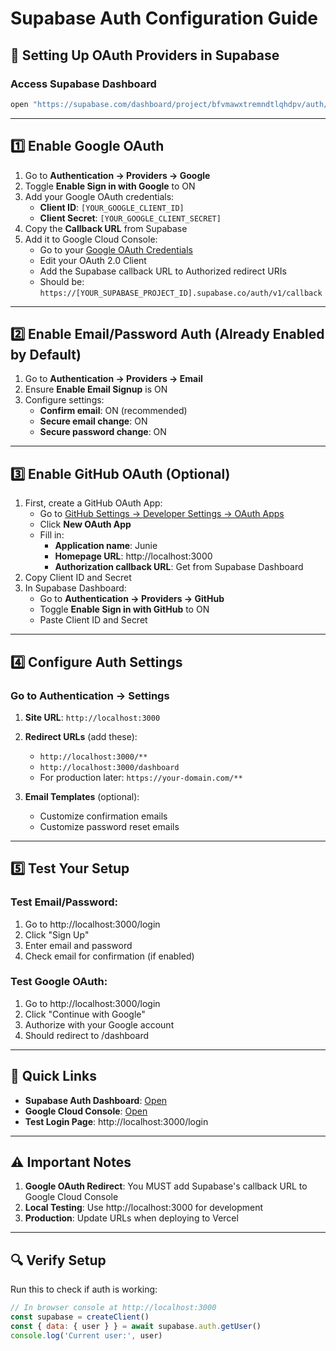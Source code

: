 # Supabase Auth Configuration Guide

## 🔐 Setting Up OAuth Providers in Supabase

### Access Supabase Dashboard
```bash
open "https://supabase.com/dashboard/project/bfvmawxtremndtlqhdpv/auth/providers"
```

---

## 1️⃣ Enable Google OAuth

1. Go to **Authentication → Providers → Google**
2. Toggle **Enable Sign in with Google** to ON
3. Add your Google OAuth credentials:
   - **Client ID**: `[YOUR_GOOGLE_CLIENT_ID]`
   - **Client Secret**: `[YOUR_GOOGLE_CLIENT_SECRET]`
4. Copy the **Callback URL** from Supabase
5. Add it to Google Cloud Console:
   - Go to your [Google OAuth Credentials](https://console.cloud.google.com/apis/credentials?project=unified-focus-assistant-24)
   - Edit your OAuth 2.0 Client
   - Add the Supabase callback URL to Authorized redirect URIs
   - Should be: `https://[YOUR_SUPABASE_PROJECT_ID].supabase.co/auth/v1/callback`

---

## 2️⃣ Enable Email/Password Auth (Already Enabled by Default)

1. Go to **Authentication → Providers → Email**
2. Ensure **Enable Email Signup** is ON
3. Configure settings:
   - **Confirm email**: ON (recommended)
   - **Secure email change**: ON
   - **Secure password change**: ON

---

## 3️⃣ Enable GitHub OAuth (Optional)

1. First, create a GitHub OAuth App:
   - Go to [GitHub Settings → Developer Settings → OAuth Apps](https://github.com/settings/developers)
   - Click **New OAuth App**
   - Fill in:
     - **Application name**: Junie
     - **Homepage URL**: http://localhost:3000
     - **Authorization callback URL**: Get from Supabase Dashboard
2. Copy Client ID and Secret
3. In Supabase Dashboard:
   - Go to **Authentication → Providers → GitHub**
   - Toggle **Enable Sign in with GitHub** to ON
   - Paste Client ID and Secret

---

## 4️⃣ Configure Auth Settings

### Go to **Authentication → Settings**

1. **Site URL**: `http://localhost:3000`
2. **Redirect URLs** (add these):
   - `http://localhost:3000/**`
   - `http://localhost:3000/dashboard`
   - For production later: `https://your-domain.com/**`

3. **Email Templates** (optional):
   - Customize confirmation emails
   - Customize password reset emails

---

## 5️⃣ Test Your Setup

### Test Email/Password:
1. Go to http://localhost:3000/login
2. Click "Sign Up"
3. Enter email and password
4. Check email for confirmation (if enabled)

### Test Google OAuth:
1. Go to http://localhost:3000/login
2. Click "Continue with Google"
3. Authorize with your Google account
4. Should redirect to /dashboard

---

## 🎯 Quick Links

- **Supabase Auth Dashboard**: [Open](https://supabase.com/dashboard/project/bfvmawxtremndtlqhdpv/auth/providers)
- **Google Cloud Console**: [Open](https://console.cloud.google.com/apis/credentials?project=unified-focus-assistant-24)
- **Test Login Page**: http://localhost:3000/login

---

## ⚠️ Important Notes

1. **Google OAuth Redirect**: You MUST add Supabase's callback URL to Google Cloud Console
2. **Local Testing**: Use http://localhost:3000 for development
3. **Production**: Update URLs when deploying to Vercel

---

## 🔍 Verify Setup

Run this to check if auth is working:
```javascript
// In browser console at http://localhost:3000
const supabase = createClient()
const { data: { user } } = await supabase.auth.getUser()
console.log('Current user:', user)
```